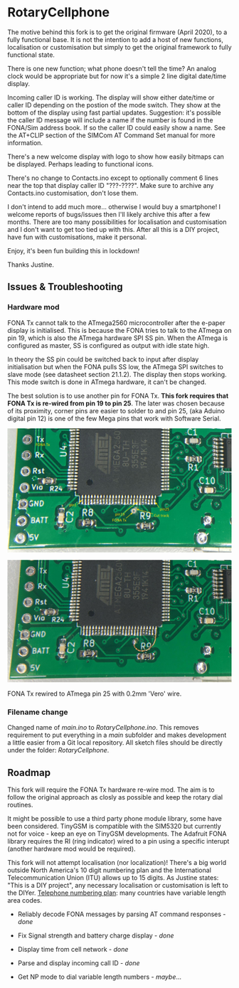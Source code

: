 # RotaryCellphone
The motive behind this fork is to get the original firmware (April 2020), to a fully functional base. It is not the intention to add a host of new functions, localisation or customisation but simply to get the original framework to fully functional state.

There is one new function; what phone doesn't tell the time? An analog clock would be appropriate but for now it's a simple 2 line digital date/time display.

Incoming caller ID is working. The display will show either date/time or caller ID depending on the postion of the mode switch. They show at the bottom of the display using fast partial updates. Suggestion: it's possible the caller ID message will include a name if the number is found in the FONA/Sim address book. If so the caller ID could easily show a name. See the AT+CLIP section of the SIMCom AT Command Set manual for more information.

There's a new welcome display with logo to show how easily bitmaps can be displayed. Perhaps leading to functional icons.

There's no change to Contacts.ino except to optionally comment 6 lines near the top that display caller ID "???-????". Make sure to archive any Contacts.ino customisation, don't lose them.

I don't intend to add much more... otherwise I would buy a smartphone! I welcome reports of bugs/issues then I'll likely archive this after a few months. There are too many possibilities for localisation and customisation and I don't want to get too tied up with this. After all this is a DIY project, have fun with customisations, make it personal.

Enjoy, it's been fun building this in lockdown!

Thanks Justine.

## Issues & Troubleshooting
### Hardware mod
FONA Tx cannot talk to the ATmega2560 microcontroller after the e-paper display is initialised. This is because the FONA tries to talk to the ATmega on pin 19, which is also the ATmega hardware SPI SS pin. When the ATmega is configured as master, SS is configured as output with idle state high.

In theory the SS pin could be switched back to input after display initialisation but when the FONA pulls SS low, the ATmega SPI switches to slave mode (see datasheet section 21.1.2). The display then stops working. This mode switch is done in ATmega hardware, it can't be changed.

The best solution is to use another pin for FONA Tx. **This fork requires that FONA Tx is re-wired from pin 19 to pin 25**. The later was chosen because of its proximity, corner pins are easier to solder to and pin 25, (aka Aduino digital pin 12) is one of the few Mega pins that work with Software Serial.

![Preparing the via](images/hwmod_part1.jpg "Cut the track and prepare the via as a solder pad")

![Re-wire FONA Tx](images/hwmod_part2.jpg "Re-wiring FONA Tx with 0.2mm 'Vero' wire")

FONA Tx rewired to ATmega pin 25 with 0.2mm 'Vero' wire.

### Filename change
Changed name of *main.ino* to *RotaryCellphone.ino*. This removes requirement to put everything in a *main* subfolder and makes development a little easier from a Git local repository. All sketch files should be directly under the folder: *RotaryCellphone*.

## Roadmap
This fork will require the FONA Tx hardware re-wire mod. The aim is to follow the original approach as closly as possible and keep the rotary dial routines.

It might be possible to use a third party phone module library, some have been considered. TinyGSM is compatible with the SIM5320 but currently not for voice - keep an eye on TinyGSM developments. The Adafruit FONA library requires the RI (ring indicator) wired to a pin using a specific interupt (another hardware mod would be required).

This fork will not attempt localisation (nor localization)! There's a big world outside North America's 10 digit numbering plan and the International Telecommunication Union (ITU) allows up to 15 digits. As Justine states: "This is a DIY project", any necessary localisation or customisation is left to the DIYer. [Telephone numbering plan](https://en.wikipedia.org/wiki/Telephone_numbering_plan "Telephone numbering plan"): many countries have variable length area codes.

- Reliably decode FONA messages by parsing AT command responses - *done*

- Fix Signal strength and battery charge display - *done*

- Display time from cell network - *done*

- Parse and display incoming call ID - *done*

- Get NP mode to dial variable length numbers - *maybe*...
